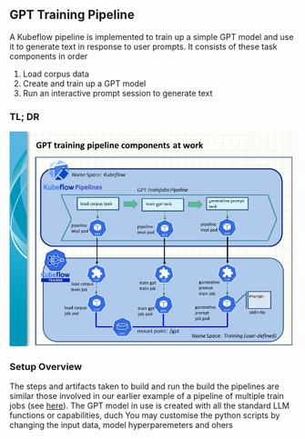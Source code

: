 ## GPT Training Pipeline

A Kubeflow pipeline is implemented to train up a simple GPT model and use it to generate text in response to user prompts. It consists of these task components in order
1. Load corpus data
2. Create and train up a GPT model
3. Run an interactive prompt session to generate text

### TL; DR

![GPT_Trainjobs_Pipeline](gpt_trainjobs_pipeline_20250820.png)

### Setup Overview

The steps and artifacts taken to build and run the build the pipelines are similar those involved in our earlier example of a pipeline of multiple train jobs (see [here](../multiple/readme.md)). The GPT model in use is created with all the standard LLM functions or capabilities, duch You may customise the python scripts by changing the input data, model hyperparemeters and ohers

